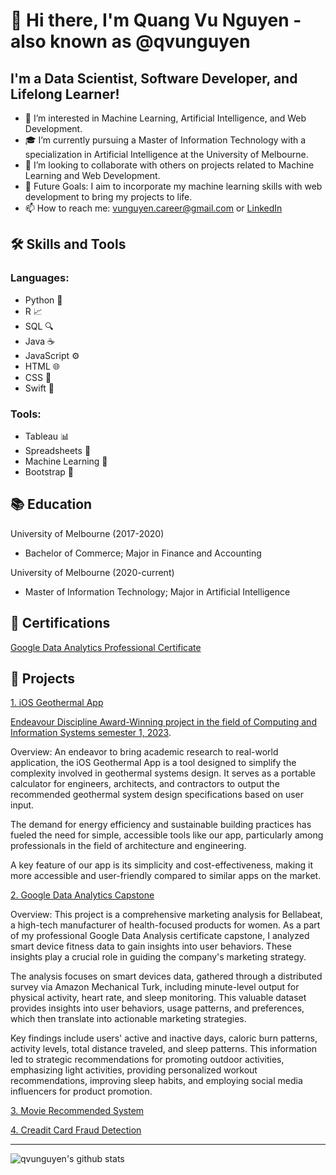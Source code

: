 # 👋 Hi there, I'm Quang Vu Nguyen - also known as @qvunguyen 

## I'm a Data Scientist, Software Developer, and Lifelong Learner!

- 👀 I’m interested in Machine Learning, Artificial Intelligence, and Web Development.
- 🎓 I’m currently pursuing a Master of Information Technology with a specialization in Artificial Intelligence at the University of Melbourne.
- 👯 I’m looking to collaborate with others on projects related to Machine Learning and Web Development.
- 🥅 Future Goals: I aim to incorporate my machine learning skills with web development to bring my projects to life.
- 📫 How to reach me: vunguyen.career@gmail.com or [LinkedIn](https://www.linkedin.com/in/vu-nguyen-7105231a5/)

## 🛠️ Skills and Tools

### Languages:
- Python 🐍
- R 📈
- SQL 🔍
- Java ☕
- JavaScript ⚙️
- HTML 🌐
- CSS 🎨
- Swift 🦉

### Tools:
- Tableau 📊
- Spreadsheets 📑
- Machine Learning 🤖
- Bootstrap 🚀


## 📚 Education
University of Melbourne (2017-2020) 
- Bachelor of Commerce; Major in Finance and Accounting

University of Melbourne (2020-current) 
- Master of Information Technology; Major in Artificial Intelligence

## 🏅 Certifications
[Google Data Analytics Professional Certificate](https://www.coursera.org/account/accomplishments/specialization/certificate/XYPHJZKXS4M4)

## 📂 Projects
[1. iOS Geothermal App](https://apps.apple.com/app/geosys-calculator/id6449222772)

[Endeavour Discipline Award-Winning project in the field of Computing and Information Systems semester 1, 2023](https://endeavour.unimelb.edu.au/students/endeavour-awards-night).

Overview: An endeavor to bring academic research to real-world application, the iOS Geothermal App is a tool designed to simplify the complexity involved in geothermal systems design. It serves as a portable calculator for engineers, architects, and contractors to output the recommended geothermal system design specifications based on user input.

The demand for energy efficiency and sustainable building practices has fueled the need for simple, accessible tools like our app, particularly among professionals in the field of architecture and engineering. 

A key feature of our app is its simplicity and cost-effectiveness, making it more accessible and user-friendly compared to similar apps on the market.

[2. Google Data Analytics Capstone](https://github.com/qvunguyen/google_data_analyst_capstone)

Overview: This project is a comprehensive marketing analysis for Bellabeat, a high-tech manufacturer of health-focused products for women. As a part of my professional Google Data Analysis certificate capstone, I analyzed smart device fitness data to gain insights into user behaviors. These insights play a crucial role in guiding the company's marketing strategy.

The analysis focuses on smart devices data, gathered through a distributed survey via Amazon Mechanical Turk, including minute-level output for physical activity, heart rate, and sleep monitoring. This valuable dataset provides insights into user behaviors, usage patterns, and preferences, which then translate into actionable marketing strategies.

Key findings include users' active and inactive days, caloric burn patterns, activity levels, total distance traveled, and sleep patterns. This information led to strategic recommendations for promoting outdoor activities, emphasizing light activities, providing personalized workout recommendations, improving sleep habits, and employing social media influencers for product promotion.

[3. Movie Recommended System](https://github.com/qvunguyen/movie-recommendation-system)

[4. Creadit Card Fraud Detection](https://github.com/qvunguyen/credit-card-fraud-detection)

---

![qvunguyen's github stats](https://github-readme-stats.vercel.app/api?username=qvunguyen&show_icons=true&hide_border=true)

<!---
qvunguyen/qvunguyen is a ✨ special ✨ repository because its `README.md` (this file) appears on your GitHub profile.
You can click the Preview link to take a look at your changes.
--->

